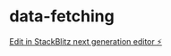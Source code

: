 # data-fetching

[Edit in StackBlitz next generation editor ⚡️](https://stackblitz.com/~/github.com/meghasingh26/data-fetching)